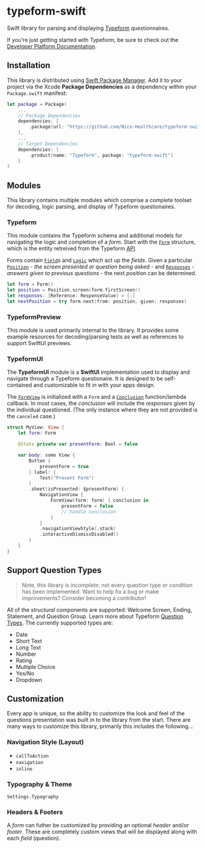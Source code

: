 # typeform-swift

Swift library for parsing and displaying [Typeform](https://www.typeform.com) questionnaires.

If you're just getting started with Typeform, be sure to check out the [Developer Platform Documentation](https://www.typeform.com/developers/get-started/).

## Installation

This library is distributed using [Swift Package Manager](https://swift.org/package-manager). Add it to your project via the Xcode **Package Dependencies** as a dependency within your `Package.swift` manifest:

```swift
let package = Package(
    ...
    // Package Dependencies
    dependencies: [
        .package(url: "https://github.com/Nice-Healthcare/typeform-swift.git", .upToNextMajor(from: "0.3.0"))
    ],
    ...
    // Target Dependencies
    dependencies: [
        .product(name: "Typeform", package: "typeform-swift")
    ]
)
```

## Modules

This library contains multiple modules which comprise a complete toolset for decoding, logic parsing, and display of Typeform questionaires.

### Typeform

This module contains the Typeform schema and additional models for navigating the logic and completion of a _form_. Start with the [`Form`](Sources/Typeform/Schema/Form.swift) structure, which is the entity retreived from the Typeform [API](https://www.typeform.com/developers/create/reference/retrieve-forms/).

Forms contain [`Field`](Sources/Typeform/Schema/Field.swift)s and [`Logic`](Sources/Typeform/Schema/Logic.swift) which act up the _fields_. Given a particular [`Position`](Sources/Typeform/Models/Position.swift) - _the screen presented or question being asked_ - and [`Responses`](Sources/Typeform/Models/Responses.swift) - _answers given to previous questions_ - the next _position_ can be determined.

```swift
let form = Form()
let position = Position.screen(form.firstScreen!)
let responses: [Reference: ResponseValue] = [:]
let nextPosition = try form.next(from: position, given: responses)
```

### TypeformPreview

This module is used primarily internal to the library. It provides some example resources for decoding/parsing tests as well as references to support SwiftUI previews.

### TypeformUI

The **TypeformUI** module is a **SwiftUI** implementation used to display and navigate through a Typeform questionaire. It is designed to be self-contained and customizable to fit in with your apps design.

The [`FormView`](Sources/TypeformUI/Structure/FormView.swift) is initialized with a `Form` and a [`Conclusion`](Sources/TypeformUI/Conclusion.swift) function/lambda callback. In most cases, the _conclusion_ will include the _responses_ given by the individual questioned. (The only instance where they are not provided is the `canceled` case.)

```swift
struct MyView: View {
    let form: Form

    @State private var presentForm: Bool = false

    var body: some View {
        Button {
            presentForm = true
        } label: {
            Text("Present Form")
        }
        .sheet(isPresented: $presentForm) {
            NavigationView {
                FormView(form: form) { conclusion in
                    presentForm = false
                    // handle conclusion
                }
            }
            .navigationViewStyle(.stack)
            .interactiveDismissDisabled()
        }
    }
}
```

## Support Question Types

> Note, this library is _incomplete_; not every question type or condition has been implemented. Want to help fix a bug or make improvements? Consider becoming a contributor!

All of the _structural_ components are supported: Welcome Screen, Ending, Statement, and Question Group. Learn more about Typeform [Question Types](https://www.typeform.com/help/a/question-types-360051789692/?attribution_user_id=1dbdf7d8-4d28-44f6-8536-d95cf65b0311). The currently supported types are:

* Date
* Short Text
* Long Text
* Number
* Rating
* Multiple Choice
* Yes/No
* Dropdown

## Customization

Every app is unique, so the ability to customize the look and feel of the questions presentation was built in to the library from the start. There are many ways to customize this library, primarily this includes the following…

### Navigation Style (Layout)

* `callToAction`
* `navigation`
* `inline`

### Typography & Theme

`Settings.Typography`

### Headers & Footers

A _form_ can futher be customized by providing an optional _header_ and/or _footer_. These are completely custom views that will be displayed along with each _field_ (question).